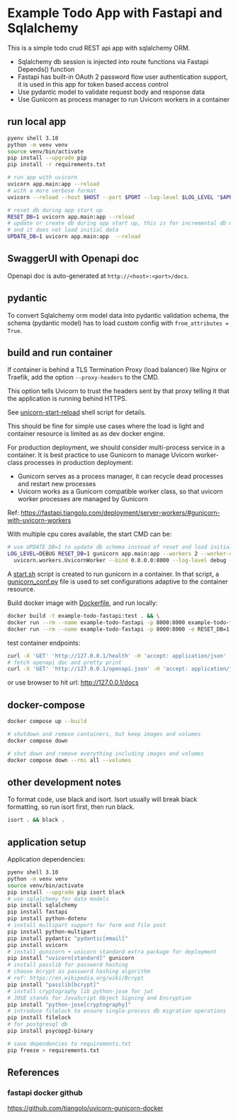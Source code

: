 # Example Todo App with Fastapi and Sqlalchemy

This is a simple todo crud REST api app with sqlalchemy ORM.

- Sqlalchemy db session is injected into route functions via Fastapi Depends()
  function
- Fastapi has built-in OAuth 2 password flow user authentication support, it is
  used in this app for token based access control
- Use pydantic model to validate request body and response data
- Use Gunicorn as process manager to run Uvicorn workers in a container

## run local app

```sh
pyenv shell 3.10
python -m venv venv
source venv/bin/activate
pip install --upgrade pip
pip install -r requirements.txt

# run app with uvicorn
uvicorn app.main:app --reload
# with a more verbose format
uvicorn --reload --host $HOST --port $PORT --log-level $LOG_LEVEL "$APP_MODULE"

# reset db during app start up
RESET_DB=1 uvicorn app.main:app --reload
# update or create db during app start up, this is for incremental db migration
# and it does not load initial data
UPDATE_DB=1 uvicorn app.main:app  --reload
```

## SwaggerUI with Openapi doc

Openapi doc is auto-generated at `http://<host>:<port>/docs`.

## pydantic

To convert Sqlalchemy orm model data into pydantic validation schema,
the schema (pydantic model) has to load custom config with
`from_attributes = True`.

## build and run container

If container is behind a TLS Termination Proxy (load balancer) like Nginx
or Traefik, add the option `--proxy-headers` to the CMD.

This option tells Uvicorn to trust the headers sent by that proxy telling it
that the application is running behind HTTPS.

See [unicorn-start-reload](./start-uvicorn.sh) shell script for details.

This should be fine for simple use cases where the load is light and container
resource is limited as as dev docker engine. 

For production deployment, we should consider multi-process service
in a container.
It is best practice to use Gunicorn to manage Uvicorn worker-class processes
in production deployment:

- Gunicorn serves as a process manager, it can recycle dead processes
  and restart new processes
- Uvicorn works as a Gunicorn compatible worker class, so that uvicorn
  worker processes are managed by Gunicorn

Ref: https://fastapi.tiangolo.com/deployment/server-workers/#gunicorn-with-uvicorn-workers

With multiple cpu cores available, the start CMD can be:

```sh
# use UPDATE_DB=1 to update db schema instead of reset and load initial data
LOG_LEVEL=DEBUG RESET_DB=1 gunicorn app.main:app --workers 2 --worker-class \
  uvicorn.workers.UvicornWorker --bind 0.0.0.0:8000 --log-level debug --reload
```

A [start.sh](./start.sh) script is created to run gunicorn in a container.
In that script, a [gunicorn_conf.py](./gunicorn_conf.py) file is used to 
set configurations adaptive to the container resource.

Build docker image with [Dockerfile](./Dockerfile), and run locally:

```sh
docker build -t example-todo-fastapi:test . && \
docker run --rm --name example-todo-fastapi -p 8000:8000 example-todo-fastapi:test
docker run --rm --name example-todo-fastapi -p 8000:8000 -e RESET_DB=1 example-todo-fastapi:test
```

test container endpoints:

```sh
curl -X 'GET' 'http://127.0.0.1/health' -H 'accept: application/json'
# fetch openapi doc and pretty print
curl -X 'GET' 'http://127.0.0.1/openapi.json' -H 'accept: application/json' | jq
```

or use browser to hit url: http://127.0.0.1/docs

## docker-compose

```sh
docker compose up --build

# shutdown and remove containers, but keep images and volumes
docker compose down

# shut down and remove everything including images and volumes
docker compose down --rmi all --volumes
```

## other development notes

To format code, use black and isort.
Isort usually will break black formatting, so run isort first, then run black.

```sh
isort . && black .
```

## application setup

Application dependencies:

```sh
pyenv shell 3.10
python -m venv venv
source venv/bin/activate
pip install --upgrade pip isort black
# use sqlalchemy for data models
pip install sqlalchemy
pip install fastapi
pip install python-dotenv
# install multipart support for form and file post
pip install python-multipart
pip install pydantic "pydantic[email]"
pip install uvicorn
# install gunicorn + unicorn standard extra package for deployment
pip install "uvicorn[standard]" gunicorn
# install passlib for password hashing
# choose bcrypt as password hashing algorithm
# ref: https://en.wikipedia.org/wiki/Bcrypt
pip install "passlib[bcrypt]"
# install cryptography lib python-jose for jwt
# JOSE stands for JavaScript Object Signing and Encryption
pip install "python-jose[cryptography]"
# introduce filelock to ensure single-process db migration operations
pip install filelock
# for postgresql db
pip install psycopg2-binary

# save dependencies to requirements.txt
pip freeze > requirements.txt
```

## References

### fastapi docker github

https://github.com/tiangolo/uvicorn-gunicorn-docker
